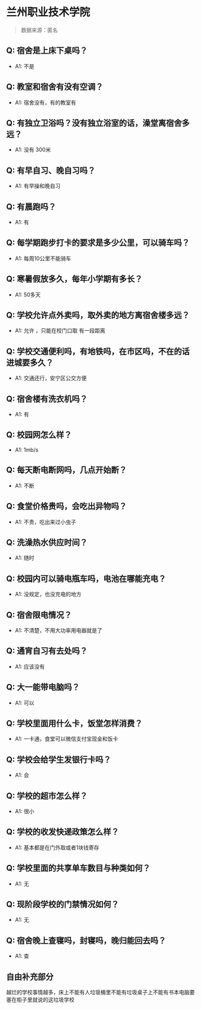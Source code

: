 # 兰州职业技术学院

> 数据来源：匿名

## Q: 宿舍是上床下桌吗？

- A1: 不是

## Q: 教室和宿舍有没有空调？

- A1: 宿舍没有，有的教室有

## Q: 有独立卫浴吗？没有独立浴室的话，澡堂离宿舍多远？

- A1: 没有   300米

## Q: 有早自习、晚自习吗？

- A1: 有早操和晚自习

## Q: 有晨跑吗？

- A1: 有

## Q: 每学期跑步打卡的要求是多少公里，可以骑车吗？

- A1: 每周10公里不能骑车

## Q: 寒暑假放多久，每年小学期有多长？

- A1: 50多天

## Q: 学校允许点外卖吗，取外卖的地方离宿舍楼多远？

- A1: 允许 ，只能在校门口取  有一段距离

## Q: 学校交通便利吗，有地铁吗，在市区吗，不在的话进城要多久？

- A1: 交通还行，安宁区公交方便

## Q: 宿舍楼有洗衣机吗？

- A1: 有

## Q: 校园网怎么样？

- A1: 1mb/s

## Q: 每天断电断网吗，几点开始断？

- A1: 不断

## Q: 食堂价格贵吗，会吃出异物吗？

- A1: 不贵，吃出来过小虫子

## Q: 洗澡热水供应时间？

- A1: 随时

## Q: 校园内可以骑电瓶车吗，电池在哪能充电？

- A1: 没规定，也没充电的地方

## Q: 宿舍限电情况？

- A1: 不清楚，不用大功率用电器就是了

## Q: 通宵自习有去处吗？

- A1: 应该没有

## Q: 大一能带电脑吗？

- A1: 可以

## Q: 学校里面用什么卡，饭堂怎样消费？

- A1: 一卡通，食堂可以微信支付宝现金和饭卡

## Q: 学校会给学生发银行卡吗？

- A1: 会

## Q: 学校的超市怎么样？

- A1: 很小

## Q: 学校的收发快递政策怎么样？

- A1: 基本都是在门外取或者1块钱寄存

## Q: 学校里面的共享单车数目与种类如何？

- A1: 无

## Q: 现阶段学校的门禁情况如何？

- A1: 无

## Q: 宿舍晚上查寝吗，封寝吗，晚归能回去吗？

- A1: 查

## 自由补充部分

越烂的学校事情越多，床上不能有人垃圾桶里不能有垃圾桌子上不能有书本电脑要塞在柜子里就说的这垃圾学校